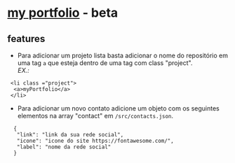 # [my portfolio](https://jemerson23.github.io/myPortfolio/) - beta
 
## features

* Para adicionar um projeto lista basta adicionar o nome do repositório em uma tag ```a```
 que esteja dentro de uma tag com class "project".  
_EX.:_  
 ```
  <li class ="project">
   <a>myPortfolio</a>
  </li>
```

* Para adicionar um novo contato adicione um objeto com os seguintes elementos na array "contact" em ```/src/contacts.json```.  
 ```
   { 
    "link": "link da sua rede social",
    "icone": "icone do site https://fontawesome.com/",
    "label": "nome da rede social"
   }
```  
